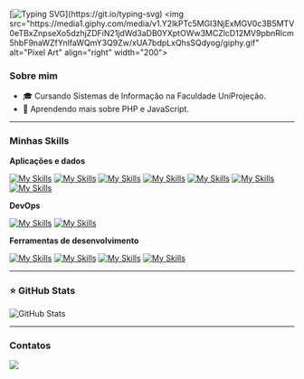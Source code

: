 [![Typing SVG](https://readme-typing-svg.herokuapp.com?font=Fira+Code&pause=1000&width=435&lines=Hello+there%2C+my+name+is+Roney!)](https://git.io/typing-svg)
<img src="https://media1.giphy.com/media/v1.Y2lkPTc5MGI3NjExMGV0c3B5MTV0eTBxZnpseXo5dzhjZDFiN21jdWd3aDB0YXptOWw3MCZlcD12MV9pbnRlcm5hbF9naWZfYnlfaWQmY3Q9Zw/xUA7bdpLxQhsSQdyog/giphy.gif" alt="Pixel Art" align="right" width="200">

### Sobre mim

- 🎓 Cursando Sistemas de Informação na Faculdade UniProjeção.
- 🌱 Aprendendo mais sobre PHP e JavaScript.

---

### Minhas Skills

**Aplicações e dados**

[![My Skills](https://skillicons.dev/icons?i=html)](https://skillicons.dev)
[![My Skills](https://skillicons.dev/icons?i=css)](https://skillicons.dev)
[![My Skills](https://skillicons.dev/icons?i=bootstrap)](https://skillicons.dev)
[![My Skills](https://skillicons.dev/icons?i=javascript)](https://skillicons.dev)
[![My Skills](https://skillicons.dev/icons?i=java)](https://skillicons.dev)
[![My Skills](https://skillicons.dev/icons?i=php)](https://skillicons.dev)
[![My Skills](https://skillicons.dev/icons?i=mysql)](https://skillicons.dev)

**DevOps**

[![My Skills](https://skillicons.dev/icons?i=git)](https://skillicons.dev)
[![My Skills](https://skillicons.dev/icons?i=github)](https://skillicons.dev)

**Ferramentas de desenvolvimento**

[![My Skills](https://skillicons.dev/icons?i=vscode)](https://skillicons.dev)
[![My Skills](https://skillicons.dev/icons?i=figma)](https://skillicons.dev)
[![My Skills](https://skillicons.dev/icons?i=idea)](https://skillicons.dev)
[![My Skills](https://skillicons.dev/icons?i=powershell)](https://skillicons.dev)


---

### ⭐ GitHub Stats

![GitHub Stats](https://github-readme-stats.vercel.app/api?username=akirar0n&show_icons=true&theme=dracula)

---

### Contatos

<div> 
  <a href="https://www.linkedin.com/in/roneyvilanovadossantos/" target="_blank"><img src="https://img.shields.io/badge/-LinkedIn-%230077B5?style=for-the-badge&logo=linkedin&logoColor=white" target="_blank"></a> 
</div>
